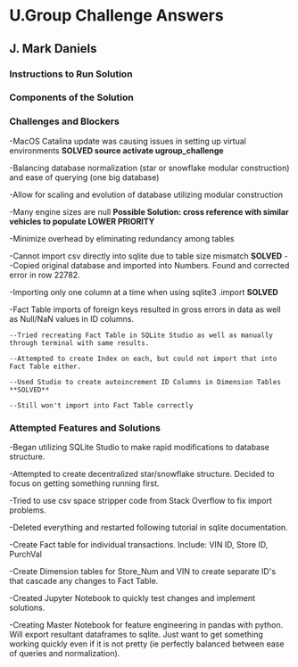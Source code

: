 # U.Group Challenge Answers
## J. Mark Daniels

### Instructions to Run Solution

### Components of the Solution


### Challenges and Blockers
-MacOS Catalina update was causing issues in setting up virtual environments **SOLVED source activate ugroup_challenge**

-Balancing database normalization (star or snowflake modular construction) and ease of querying (one big database)

-Allow for scaling and evolution of database utilizing modular construction

-Many engine sizes are null **Possible Solution: cross reference with similar vehicles to populate LOWER PRIORITY**

-Minimize overhead by eliminating redundancy among tables

-Cannot import csv directly into sqlite due to table size mismatch **SOLVED**
    --Copied original database and imported into Numbers. Found and corrected error in row 22782. 

-Importing only one column at a time when using sqlite3 .import **SOLVED**

-Fact Table imports of foreign keys resulted in gross errors in data as well as Null/NaN values in ID columns.
    
    --Tried recreating Fact Table in SQLite Studio as well as manually through terminal with same results.
    
    --Attempted to create Index on each, but could not import that into Fact Table either.
    
    --Used Studio to create autoincrement ID Columns in Dimension Tables **SOLVED**
    
    --Still won't import into Fact Table correctly

### Attempted Features and Solutions
-Began utilizing SQLite Studio to make rapid modifications to database structure.

-Attempted to create decentralized star/snowflake structure. Decided to focus on getting something running first.

-Tried to use csv space stripper code from Stack Overflow to fix import problems.

-Deleted everything and restarted following tutorial in sqlite documentation.

-Create Fact table for individual transactions. Include: VIN ID, Store ID, PurchVal

-Create Dimension tables for Store_Num and VIN to create separate ID's that cascade any changes to Fact Table.

-Created Jupyter Notebook to quickly test changes and implement solutions.

-Creating Master Notebook for feature engineering in pandas with python. Will export resultant dataframes to sqlite. Just want to get something working quickly even if it is not pretty (ie perfectly balanced between ease of queries and normalization).

